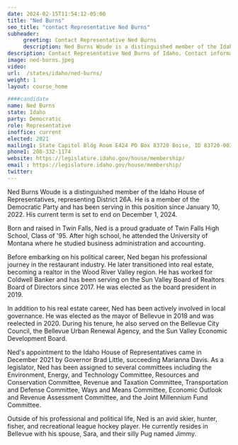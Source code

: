 ```yaml
---
date: 2024-02-15T11:54:12-05:00
title: "Ned Burns"
seo_title: "contact Representative Ned Burns"
subheader:
     greeting: Contact Representative Ned Burns
     description: Ned Burns Woude is a distinguished member of the Idaho House of Representatives, representing District 26A. He is a member of the Democratic Party and has been serving in this position since January 10, 2022. His current term is set to end on December 1, 2024.
description: Contact Representative Ned Burns of Idaho. Contact information for Ned Burns includes email address, phone number, and mailing address.
image: ned-burns.jpeg
video:
url:  /states/idaho/ned-burns/
weight: 1
layout: course_home

####candidate
name: Ned Burns
state: Idaho
party: Democratic
role: Representative
inoffice: current
elected: 2021
mailing1: State Capitol Bldg Room E424 PO Box 83720 Boise, ID 83720-0038
phone1: 208-332-1174
website: https://legislature.idaho.gov/house/membership/
email : https://legislature.idaho.gov/house/membership/
twitter:
---
```


Ned Burns Woude is a distinguished member of the Idaho House of Representatives, representing District 26A. He is a member of the Democratic Party and has been serving in this position since January 10, 2022. His current term is set to end on December 1, 2024.

Born and raised in Twin Falls, Ned is a proud graduate of Twin Falls High School, Class of '95. After high school, he attended the University of Montana where he studied business administration and accounting.

Before embarking on his political career, Ned began his professional journey in the restaurant industry. He later transitioned into real estate, becoming a realtor in the Wood River Valley region. He has worked for Coldwell Banker and has been serving on the Sun Valley Board of Realtors Board of Directors since 2017. He was elected as the board president in 2019.

In addition to his real estate career, Ned has been actively involved in local governance. He was elected as the mayor of Bellevue in 2018 and was reelected in 2020. During his tenure, he also served on the Bellevue City Council, the Bellevue Urban Renewal Agency, and the Sun Valley Economic Development Board.

Ned's appointment to the Idaho House of Representatives came in December 2021 by Governor Brad Little, succeeding Marianna Davis. As a legislator, Ned has been assigned to several committees including the Environment, Energy, and Technology Committee, Resources and Conservation Committee, Revenue and Taxation Committee, Transportation and Defense Committee, Ways and Means Committee, Economic Outlook and Revenue Assessment Committee, and the Joint Millennium Fund Committee.

Outside of his professional and political life, Ned is an avid skier, hunter, fisher, and recreational league hockey player. He currently resides in Bellevue with his spouse, Sara, and their silly Pug named Jimmy.
